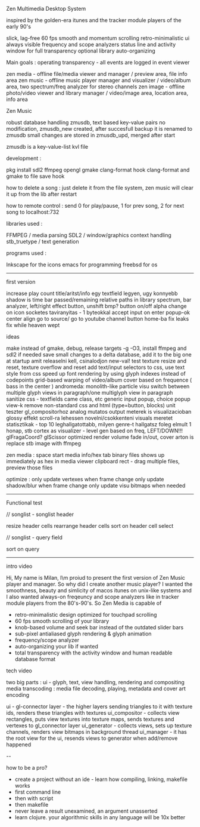 Zen Multimedia Desktop System

inspired by the golden-era itunes and the tracker module players of the early 90's

slick, lag-free 60 fps smooth and momentum scrolling
retro-minimalistic ui
always visible frequency and scope analyzers
status line and activity window for full transparency
optional library auto-organizing

Main goals : operating transparency - all events are logged in event viewer

zen media - offline file/media viewer and manager / preview area, file info area
zen music - offline music player manager and visualizer / video/album area, two spectrum/freq analyzer for stereo channels
zen image - offline photo/video viewer and library manager / video/image area, location area, info area


Zen Music

robust database handling
zmusdb, text based key-value pairs
no modification, zmusdb_new created, after succesfull backup it is renamed to zmusdb
small changes are stored in zmusdb_upd, merged after start

zmusdb is a key-value-list kvl file

development :

pkg install sdl2 ffmpeg opengl gmake clang-format
hook clang-format and gmake to file save hook

how to delete a song : just delete it from the file system, zen music will clear it up from the lib after restart

how to remote control : send 0 for play/pause, 1 for prev song, 2 for next song to localhost:732

libraries used :

FFMPEG / media parsing
SDL2 / window/graphics context handling
stb_truetype / text generation

programs used :

Inkscape for the icons
emacs for programming
freebsd for os

---

first version

increase play count
title/aritst/info egy textfield legyen, ugy konnyebb shadow is
time bar passed/remaining
relative paths in library
spectrum, bar analyzer, left/right effect button, unshift bmp?
button on/off alpha change on icon
socketes taviranyitas - 1 byteokkal
accept input on enter
popup-ok center align
go to source/ go to youtube channel button home-ba
fix leaks
fix while heaven wept


ideas

make instead of gmake, debug, release targets -g -O3, install ffmpeg and sdl2 if needed
save small changes to a delta database, add it to the big one at startup
amit releaselni kell, csinalodjon new-val!
test texture resize and reset, texture overflow and reset
add text/input selectors to css, use text style from css
speed up font rendering by using glyph indexes instead of codepoints
grid-based warping of video/album cover based on frequence ( bass in the center )
andromeda: monolith-like particle visu
switch between multiple glyph views in paragraph/one multiglyph view in paragraph  
sanitize css - textfields came class, etc
generic input popup, choice popup view-k
remove non-standard css and html (type=button, blocks)
unit teszter gl_compositorhoz
analog mutatos output meterek is visualizacioban
glossy effekt
scroll-ra lehessen novelni/csokkenteni visuals meretet
statisztikak - top 10 leghallgatottabb, milyen genre-t hallgatsz foleg elmult 1 honap, stb
cortex as visualizer - level gen based on freq, LEFT/DOWN!!!
glFragaCoord? glScissor optimized render
volume fade in/out, cover arton is
replace stb image with ffmpeg

zen media :
space start media
info/hex tab
binary files shows up immediately as hex in media viewer
clipboard rect - drag multiple files, preview those files

optimize :
only update vertexes when frame change
only update shadow/blur when frame change
only update visu bitmaps when needed

---

Functional test

// songlist - songlist header

resize header cells
rearrange header cells
sort on header cell select

// songlist - query field

sort on query


---

intro video

Hi, My name is Milan, I\m proiud to present the first version of Zen Music player and manager.
So why did I create another music player?
I wanted the smoothness, beauty and simlicity of macos itunes on unix-like systems and I also wanted always-on freqeuncy and scope analyzers like in tracker module players from the 80's-90's.
So Zen Media is capable of
- retro-minimalistic design optimized for touchpad scrolling 
- 60 fps smooth scrolling of your library
- knob-based volume and seek bar instead of the outdated slider bars
- sub-pixel antialiased glyph rendering & glyph animation
- frequency/scope analyzer
- auto-organizing your lib if wanted
- total transparency with the activity window and human readable database format

tech video

two big parts : ui - glyph, text, view handling, rendering and compositing
media transcoding : media file decoding, playing, metadata and cover art encoding

ui -
gl-connector layer - the higher layers sending triangles to it with texture ids, renders these triangles with textures
ui_compositor - collects view rectangles, puts view textures into texture maps, sends textures and vertexes to gl_connector layer
ui_generator - collects views, sets up texture channels, renders view bitmaps in background thread
ui_manager - it has the root view for the ui, resends views to generator when add/remove happened

--

how to be a pro?
- create a project without an ide - learn how compiling, linking, makefile works
 - first command line
  - then with script
  - then makefile
- never leave a result unexamined, an argument unasserted
- learn clojure. your algorithmic skills in any language will be 10x better